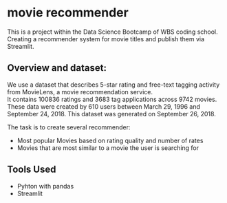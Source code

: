 # movie recommender  

This is a project within the Data Science Bootcamp of WBS coding school. Creating a recommender system for movie titles and publish them via Streamlit. 

## Overview and dataset:  

We use a dataset that describes 5-star rating and free-text tagging activity from MovieLens, a movie recommendation service.  
It contains 100836 ratings and 3683 tag applications across 9742 movies. These data were created by 610 users between March 29, 1996 and September 24, 2018. This dataset was generated on September 26, 2018.

The task is to create several recommender:  
- Most popular Movies based on rating quality and number of rates
- Movies that are most similar to a movie the user is searching for

## Tools Used  
- Pyhton with pandas
- Streamlit
